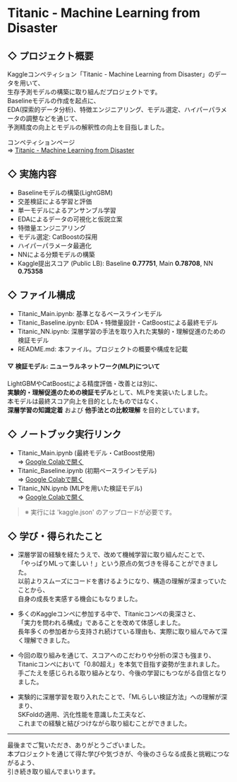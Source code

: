 # **Titanic - Machine Learning from Disaster**  
## ◇ プロジェクト概要
Kaggleコンペティション「Titanic - Machine Learning from Disaster」のデータを用いて、  
生存予測モデルの構築に取り組んだプロジェクトです。  
Baselineモデルの作成を起点に、  
EDA(探索的データ分析)、特徴エンジニアリング、モデル選定、ハイパーパラメータの調整などを通じて、  
予測精度の向上とモデルの解釈性の向上を目指しました。  

コンペティションページ  
=> [Titanic - Machine Learning from Disaster](https://www.kaggle.com/competitions/titanic)  

## ◇ 実施内容
- Baselineモデルの構築(LightGBM)
- 交差検証による学習と評価
- 単一モデルによるアンサンブル学習
- EDAによるデータの可視化と仮説立案
- 特徴量エンジニアリング
- モデル選定: CatBoostの採用
- ハイパーパラメータ最適化
- NNによる分類モデルの構築
- Kaggle提出スコア (Public LB): Baseline **0.77751**, Main **0.78708**, NN **0.75358**  

## ◇ ファイル構成
- Titanic_Main.ipynb: 基準となるベースラインモデル
- Titanic_Baseline.ipynb: EDA・特徴量設計・CatBoostによる最終モデル
- Titanic_NN.ipynb: 深層学習の手法を取り入れた実験的・理解促進のための検証モデル
- README.md: 本ファイル。プロジェクトの概要や構成を記載

#### ▽ 検証モデル: ニューラルネットワーク(MLP)について  
LightGBMやCatBoostによる精度評価・改善とは別に、  
**実験的・理解促進のための検証モデル**として、MLPを実装いたしました。  
本モデルは最終スコア向上を目的としたものではなく、  
**深層学習の知識定着** および **他手法との比較理解** を目的としています。

## ◇ ノートブック実行リンク
- Titanic_Main.ipynb (最終モデル・CatBoost使用)  
  => [Google Colabで開く](https://colab.research.google.com/drive/12oMqZPmN-YnR89Npmka2QeoN4cIVNAPO?usp=drive_link)
- Titanic_Baseline.ipynb (初期ベースラインモデル)  
  => [Google Colabで開く](https://colab.research.google.com/drive/1wV6OvXCQD2ehuVn_F_0RVp6atlrSg1af?usp=drive_link)  
- Titanic_NN.ipynb (MLPを用いた検証モデル)  
  => [Google Colabで開く](https://colab.research.google.com/drive/1j6aJKPAmfLwFQmdcU1Yyu8MNoln-VsUO?usp=drive_link)  

> ※ 実行には 'kaggle.json' のアップロードが必要です。

## ◇ 学び・得られたこと
- 深層学習の経験を経たうえで、改めて機械学習に取り組んだことで、  
「やっぱりMLって楽しい！」という原点の気づきを得ることができました。  
以前よりスムーズにコードを書けるようになり、構造の理解が深まっていたことから、  
自身の成長を実感する機会にもなりました。  

- 多くのKaggleコンペに参加する中で、Titanicコンペの奥深さと、  
「実力を問われる構成」であることを改めて体感しました。  
長年多くの参加者から支持され続けている理由も、実際に取り組んでみて深く理解できました。

- 今回の取り組みを通じて、スコアへのこだわりや分析の深さも強まり、  
Titanicコンペにおいて「0.80超え」を本気で目指す姿勢が生まれました。  
手ごたえを感じられる取り組みとなり、今後の学習にもつながる自信となりました。
  
- 実験的に深層学習を取り入れたことで、「MLらしい検証方法」への理解が深まり、  
SKFoldの適用、汎化性能を意識した工夫など、  
これまでの経験と結びつけながら取り組むことができました。
  
---
最後までご覧いただき、ありがとうございました。  
本プロジェクトを通じて得た学びや気づきが、今後のさらなる成長と挑戦につながるよう、  
引き続き取り組んでまいります。  